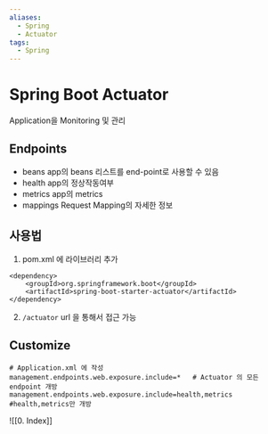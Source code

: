 ```yaml
---
aliases:
  - Spring
  - Actuator
tags:
  - Spring
---
```


# Spring Boot Actuator
Application을 Monitoring 및 관리
## Endpoints
- beans
  app의 beans 리스트를 end-point로 사용할 수 있음
- health
  app의 정상작동여부
- metrics
  app의 metrics
- mappings
    Request Mapping의 자세한 정보
## 사용법
1. pom.xml 에 라이브러리 추가
```
<dependency>  
	<groupId>org.springframework.boot</groupId>  
	<artifactId>spring-boot-starter-actuator</artifactId>  
</dependency> 
```

2. `/actuator` url 을 통해서 접근 가능
## Customize

```
# Application.xml 에 작성
management.endpoints.web.exposure.include=*   # Actuator 의 모든 endpoint 개방
management.endpoints.web.exposure.include=health,metrics #health,metrics만 개방
```


![[0. Index]]

